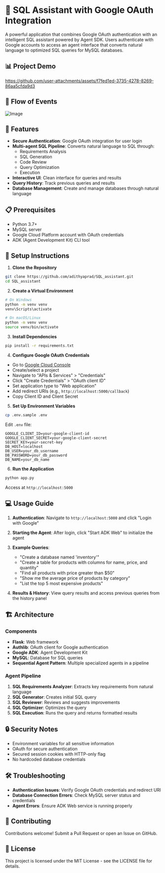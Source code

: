 # 🤖 SQL Assistant with Google OAuth Integration

A powerful application that combines Google OAuth authentication with an intelligent SQL assistant powered by Agent SDK. Users authenticate with Google accounts to access an agent interface that converts natural language to optimized SQL queries for MySQL databases.

## 📊 Project Demo
https://github.com/user-attachments/assets/f7fed1ed-3735-4278-8269-86aa5cfda9d3

## 🔄 Flow of Events
![Image](https://github.com/user-attachments/assets/9da0fa80-1da6-4433-8e69-f842ed064787)

## 🌟 Features

- **Secure Authentication**: Google OAuth integration for user login
- **Multi-agent SQL Pipeline**: Converts natural language to SQL through:
  - Requirements Analysis
  - SQL Generation
  - Code Review
  - Query Optimization
  - Execution
- **Interactive UI**: Clean interface for queries and results
- **Query History**: Track previous queries and results
- **Database Management**: Create and manage databases through natural language

## 📋 Prerequisites

- Python 3.7+
- MySQL server
- Google Cloud Platform account with OAuth credentials
- ADK (Agent Development Kit) CLI tool

## 🚀 Setup Instructions

1. **Clone the Repository**

```bash
git clone https://github.com/adithyaprad/SQL_assistant.git
cd SQL_assistant
```

2. **Create a Virtual Environment**

```bash
# On Windows
python -m venv venv
venv\Scripts\activate

# On macOS/Linux
python -m venv venv
source venv/bin/activate
```

3. **Install Dependencies**

```bash
pip install -r requirements.txt
```

4. **Configure Google OAuth Credentials**

- Go to [Google Cloud Console](https://console.cloud.google.com/)
- Create/select a project
- Navigate to "APIs & Services" > "Credentials"
- Click "Create Credentials" > "OAuth client ID"
- Set application type to "Web application"
- Add redirect URIs (e.g., `http://localhost:5000/callback`)
- Copy Client ID and Client Secret

5. **Set Up Environment Variables**

```bash
cp .env.sample .env
```

Edit `.env` file:

```
GOOGLE_CLIENT_ID=your-google-client-id
GOOGLE_CLIENT_SECRET=your-google-client-secret
SECRET_KEY=your-secret-key
DB_HOST=localhost
DB_USER=your_db_username
DB_PASSWORD=your_db_password
DB_NAME=your_db_name
```

6. **Run the Application**

```bash
python app.py
```

Access at `http://localhost:5000`

## 💻 Usage Guide

1. **Authentication**: Navigate to `http://localhost:5000` and click "Login with Google"

2. **Starting the Agent**: After login, click "Start ADK Web" to initialize the agent

3. **Example Queries**:
   - "Create a database named 'inventory'"
   - "Create a table for products with columns for name, price, and quantity"
   - "Find all products with price greater than $50"
   - "Show me the average price of products by category"
   - "List the top 5 most expensive products"

4. **Results & History**: View query results and access previous queries from the history panel

## 🏗️ Architecture

### Components

- **Flask**: Web framework
- **Authlib**: OAuth client for Google authentication
- **Google ADK**: Agent Development Kit
- **MySQL**: Database for SQL queries
- **Sequential Agent Pattern**: Multiple specialized agents in a pipeline

### Agent Pipeline

1. **SQL Requirements Analyzer**: Extracts key requirements from natural language
2. **SQL Generator**: Creates initial SQL query
3. **SQL Reviewer**: Reviews and suggests improvements
4. **SQL Optimizer**: Optimizes the query
5. **SQL Execution**: Runs the query and returns formatted results

## 🔒 Security Notes

- Environment variables for all sensitive information
- OAuth for secure authentication
- Secured session cookies with HTTP-only flag
- No hardcoded database credentials

## 🛠️ Troubleshooting

- **Authentication Issues**: Verify Google OAuth credentials and redirect URI
- **Database Connection Errors**: Check MySQL server status and credentials
- **Agent Errors**: Ensure ADK Web service is running properly

## 👥 Contributing

Contributions welcome! Submit a Pull Request or open an Issue on GitHub.

## 📄 License

This project is licensed under the MIT License - see the LICENSE file for details. 
